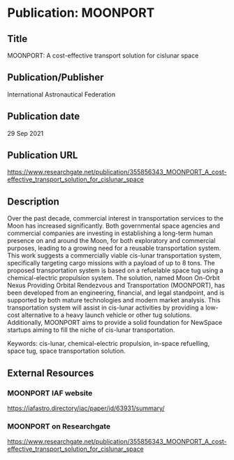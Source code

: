 # Publication: MOONPORT

## Title

MOONPORT: A cost-effective transport solution for cislunar space

## Publication/Publisher

International Astronautical Federation

## Publication date

29 Sep 2021

## Publication URL

<https://www.researchgate.net/publication/355856343_MOONPORT_A_cost-effective_transport_solution_for_cislunar_space>

## Description

Over the past decade, commercial interest in transportation services to the Moon has increased significantly. Both governmental space agencies and commercial companies are investing in establishing a long-term human presence on and around the Moon, for both exploratory and commercial purposes, leading to a growing need for a reusable transportation system. This work suggests a commercially viable cis-lunar transportation system, specifically targeting cargo missions with a payload of up to 8 tons. The proposed transportation system is based on a refuelable space tug using a chemical-electric propulsion system. The solution, named Moon On-Orbit Nexus Providing Orbital Rendezvous and Transportation (MOONPORT), has been developed from an engineering, financial, and legal standpoint, and is supported by both mature technologies and modern market analysis. This transportation system will assist in cis-lunar activities by providing a low-cost alternative to a heavy launch vehicle or other tug solutions. Additionally, MOONPORT aims to provide a solid foundation for NewSpace startups aiming to fill the niche of cis-lunar transportation.

Keywords: cis-lunar, chemical-electric propulsion, in-space refuelling, space tug, space transportation solution.

## External Resources

### MOONPORT IAF website

<https://iafastro.directory/iac/paper/id/63931/summary/>

### MOONPORT on Researchgate

<https://www.researchgate.net/publication/355856343_MOONPORT_A_cost-effective_transport_solution_for_cislunar_space>